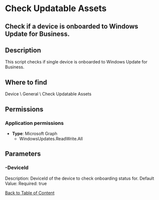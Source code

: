 # Check Updatable Assets

## Check if a device is onboarded to Windows Update for Business.

## Description
This script checks if single device is onboarded to Windows Update for Business.

## Where to find
Device \ General \ Check Updatable Assets

## Permissions
### Application permissions
- **Type**: Microsoft Graph
  - WindowsUpdates.ReadWrite.All


## Parameters
### -DeviceId
Description: DeviceId of the device to check onboarding status for.
Default Value: 
Required: true


[Back to Table of Content](../../../README.md)

